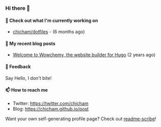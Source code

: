 ### Hi there 👋

#### 👷 Check out what I'm currently working on

- [chicham/dotfiles](https://github.com/chicham/dotfiles) -  (6 months ago)

#### 📜 My recent blog posts

- [Welcome to Wowchemy, the website builder for Hugo](https://chicham.github.io/post/getting-started/) (2 years ago)

#### 💬 Feedback

Say Hello, I don't bite!

#### 📫 How to reach me

- Twitter: https://twitter.com/chicham
- Blog: https://chicham.github.io/post

Want your own self-generating profile page? Check out [readme-scribe](https://github.com/muesli/readme-scribe)!


